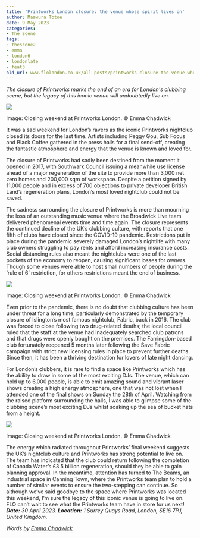 ```yaml
---
title: 'Printworks London closure: the venue whose spirit lives on'
author: Maawura Totoe
date: 9 May 2023
categories:
- The Scene
tags:
- thescene2
- emma
- london6
- londonlate
- feat3
old_url: www.flolondon.co.uk/all-posts/printworks-closure-the-venue-whose-spirit-lives-on.html
---
```


*The closure of Printworks marks the end of an era for London's clubbing scene, but the legacy of this iconic venue will undoubtedly live on.*

![](https://images.squarespace-cdn.com/content/v1/5c9534c4af4683461d462c6b/40b63945-ead9-49bc-b427-3636a231778d/PHOTO-2023-05-02-18-54-31+3.jpg)

Image: Closing weekend at Printworks London. © Emma Chadwick

It was a sad weekend for London’s ravers as the iconic Printworks nightclub closed its doors for the last time. Artists including Peggy Gou, Sub Focus and Black Coffee gathered in the press halls for a final send-off, creating the fantastic atmosphere and energy that the venue is known and loved for.

The closure of Printworks had sadly been destined from the moment it opened in 2017, with Southwark Council issuing a meanwhile use license ahead of a major regeneration of the site to provide more than 3,000 net zero homes and 200,000 sqm of workspace. Despite a petition signed by 11,000 people and in excess of 700 objections to private developer British Land’s regeneration plans, London’s most loved nightclub could not be saved.

The sadness surrounding the closure of Printworks is more than mourning the loss of an outstanding music venue where the Broadwick Live team delivered phenomenal events time and time again. The closure represents the continued decline of the UK’s clubbing culture, with reports that one fifth of clubs have closed since the COVID-19 pandemic. Restrictions put in place during the pandemic severely damaged London’s nightlife with many club owners struggling to pay rents and afford increasing insurance costs. Social distancing rules also meant the nightclubs were one of the last pockets of the economy to reopen, causing significant losses for owners. Though some venues were able to host small numbers of people during the ‘rule of 6’ restriction, for others restrictions meant the end of business.

![](https://images.squarespace-cdn.com/content/v1/5c9534c4af4683461d462c6b/dc796393-76c9-49bc-a452-3e815cb7cad0/PHOTO-2023-05-02-18-54-31.jpg)

Image: Closing weekend at Printworks London. © Emma Chadwick

Even prior to the pandemic, there is no doubt that clubbing culture has been under threat for a long time, particularly demonstrated by the temporary closure of Islington’s most famous nightclub, Fabric, back in 2016. The club was forced to close following two drug-related deaths; the local council ruled that the staff at the venue had inadequately searched club patrons and that drugs were openly bought on the premises. The Farringdon-based club fortunately reopened 5 months later following the Save Fabric campaign with strict new licensing rules in place to prevent further deaths. Since then, it has been a thriving destination for lovers of late night dancing.

For London’s clubbers, it is rare to find a space like Printworks which has the ability to draw in some of the most exciting DJs. The venue, which can hold up to 6,000 people, is able to emit amazing sound and vibrant laser shows creating a high energy atmosphere, one that was not lost when I attended one of the final shows on Sunday the 28th of April. Watching from the raised platform surrounding the halls, I was able to glimpse some of the clubbing scene’s most exciting DJs whilst soaking up the sea of bucket hats from a height.

![](https://images.squarespace-cdn.com/content/v1/5c9534c4af4683461d462c6b/a6d3c3b6-9786-418f-8b8b-1c7093bc8154/PHOTO-2023-05-02-18-54-35.jpg)

Image: Closing weekend at Printworks London. © Emma Chadwick

The energy which radiated throughout Printworks’ final weekend suggests the UK’s nightclub culture and Printworks has strong potential to live on. The team has indicated that the club could return following the completion of Canada Water’s £3.5 billion regeneration, should they be able to gain planning approval. In the meantime, attention has turned to The Beams, an industrial space in Canning Town, where the Printworks team plan to hold a number of similar events to ensure the two-stepping can continue. So although we’ve said goodbye to the space where Printworks was located this weekend, I’m sure the legacy of this iconic venue is going to live on. FLO can’t wait to see what the Printworks team have in store for us next! ***Date:*** *30 April 2023.* ***Location:*** *1 Surrey Quays Road, London, SE16 7PJ, United Kingdom.*

*Words by* [*Emma Chadwick*](https://www.flolondon.co.uk/about-1/emma-chadwick-contributor)